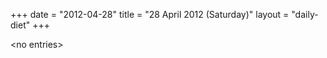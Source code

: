 +++
date = "2012-04-28"
title = "28 April 2012 (Saturday)"
layout = "daily-diet"
+++

<p>&lt;no entries&gt;</p>